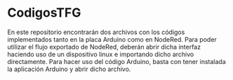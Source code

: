 # CodigosTFG
En este repositorio encontrarán dos archivos con los códigos implementados tanto en la placa Arduino como en NodeRed.
Para poder utilizar el flujo exportado de NodeRed, deberán abrir dicha interfaz haciendo uso de un dispositivo linux e importando dicho archivo directamente.
Para hacer uso del código Arduino, basta con tener instalada la aplicación Arduino y abrir dicho archivo. 
